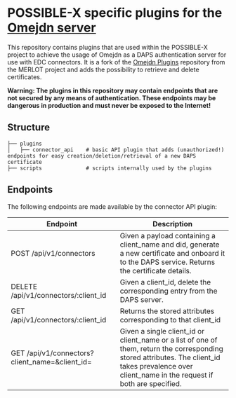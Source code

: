 # POSSIBLE-X specific plugins for the [Omejdn server](https://github.com/Fraunhofer-AISEC/omejdn-server)

This repository contains plugins that are used within the POSSIBLE-X project to achieve the usage of Omejdn as a DAPS
authentication server for use with EDC connectors. It is a fork of the [Omejdn Plugins](https://github.com/merlot-education/omejdn-plugins) 
repository from the MERLOT project and adds the possibility to retrieve and delete certificates.

**Warning: The plugins in this repository may contain endpoints that are not secured by any means of authentication.
These endpoints may be dangerous in production and must never be exposed to the Internet!**

## Structure

    ├── plugins
    │   ├── connector_api    # basic API plugin that adds (unauthorized!) endpoints for easy creation/deletion/retrieval of a new DAPS certificate
    ├── scripts              # scripts internally used by the plugins

## Endpoints

The following endpoints are made available by the connector API plugin:

| Endpoint                                                           | Description                                                                                                                                                                                         |
|--------------------------------------------------------------------|-----------------------------------------------------------------------------------------------------------------------------------------------------------------------------------------------------|
| POST /api/v1/connectors                                            | Given a payload containing a client_name and did, generate a new certificate and onboard it to the DAPS service. Returns the certificate details.                                                   |
| DELETE /api/v1/connectors/:client_id                               | Given a client_id, delete the corresponding entry from the DAPS server.                                                                                                                             |
| GET /api/v1/connectors/:client_id                                  | Returns the stored attributes corresponding to that client_id                                                                                                                                       |
| GET /api/v1/connectors?client_name=<some name>&client_id=<some id> | Given a single client_id or client_name or a list of one of them, return the corresponding stored attributes. The client_id takes prevalence over client_name in the request if both are specified. |

